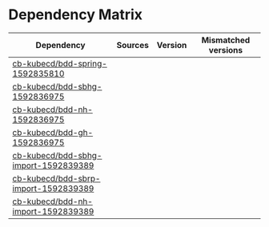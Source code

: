# Dependency Matrix

Dependency | Sources | Version | Mismatched versions
---------- | ------- | ------- | -------------------
[cb-kubecd/bdd-spring-1592835810](https://github.com/cb-kubecd/bdd-spring-1592835810.git) |  | []() | 
[cb-kubecd/bdd-sbhg-1592836975](https://github.com/cb-kubecd/bdd-sbhg-1592836975.git) |  | []() | 
[cb-kubecd/bdd-nh-1592836975](https://github.com/cb-kubecd/bdd-nh-1592836975.git) |  | []() | 
[cb-kubecd/bdd-gh-1592836975](https://github.com/cb-kubecd/bdd-gh-1592836975.git) |  | []() | 
[cb-kubecd/bdd-sbhg-import-1592839389](https://github.com/cb-kubecd/bdd-sbhg-import-1592839389.git) |  | []() | 
[cb-kubecd/bdd-sbrp-import-1592839389](https://github.com/cb-kubecd/bdd-sbrp-import-1592839389.git) |  | []() | 
[cb-kubecd/bdd-nh-import-1592839389](https://github.com/cb-kubecd/bdd-nh-import-1592839389.git) |  | []() | 
